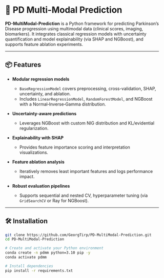 # 🧠 PD Multi-Modal Prediction

**PD-MultiModal-Prediction** is a Python framework for predicting Parkinson’s Disease progression using multimodal data (clinical scores, imaging, biomarkers). It integrates classical regression models with uncertainty quantification and model explainability (via SHAP and NGBoost), and supports feature ablation experiments.

---

## 📦 Features

- **Modular regression models**  
  - `BaseRegressionModel` covers preprocessing, cross-validation, SHAP, uncertainty, and ablation.
  - Includes `LinearRegressionModel`, `RandomForestModel`, and NGBoost with a Normal‑Inverse‑Gamma distribution.

- **Uncertainty-aware predictions**  
  - Leverages NGBoost with custom NIG distribution and KL/evidential regularization.

- **Explainability with SHAP**  
  - Provides feature importance scoring and interpretation visualizations.

- **Feature ablation analysis**  
  - Iteratively removes least important features and logs performance impact.

- **Robust evaluation pipelines**  
  - Supports sequential and nested CV, hyperparameter tuning (via `GridSearchCV` or Ray for NGBoost).

---

## 🛠️ Installation

```bash
git clone https://github.com/GeorgTirp/PD-MultiModal-Prediction.git
cd PD-MultiModal-Prediction

# Create and activate your Python environment
conda create -n pdmm python=3.10 pip -y
conda activate pdmm

# Install dependencies
pip install -r requirements.txt
